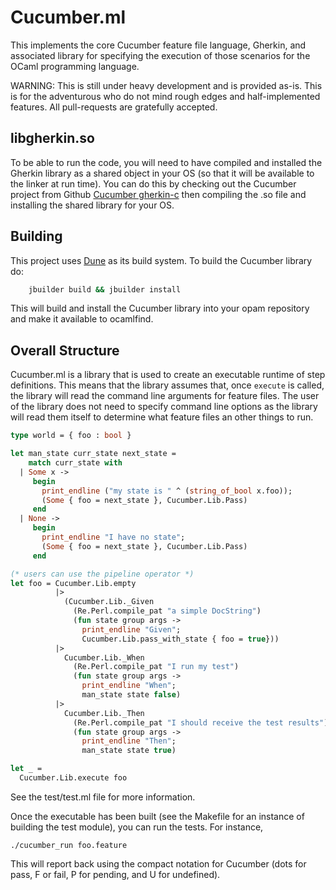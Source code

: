 # Cucumber.ml

This implements the core Cucumber feature file language, Gherkin, and
associated library for specifying the execution of those scenarios for
the OCaml programming language.

WARNING: This is still under heavy development and is provided as-is.
This is for the adventurous who do not mind rough edges and
half-implemented features.  All pull-requests are gratefully accepted.

## libgherkin.so

To be able to run the code, you will need to have compiled and
installed the Gherkin library as a shared object in your OS (so that
it will be available to the linker at run time).  You can do this by
checking out the Cucumber project from Github [Cucumber gherkin-c](
https://github.com/cucumber/gherkin-c) then compiling the .so file and
installing the shared library for your OS.

## Building

This project uses [Dune](https://github.com/ocaml/dune) as its build
system.  To build the Cucumber library do:

```bash
	jbuilder build && jbuilder install
```

This will build and install the Cucumber library into your opam
repository and make it available to ocamlfind.

## Overall Structure

Cucumber.ml is a library that is used to create an executable runtime
of step definitions.  This means that the library assumes that, once
`execute` is called, the library will read the command line arguments
for feature files.  The user of the library does not need to specify
command line options as the library will read them itself to determine
what feature files an other things to run.

```ocaml
type world = { foo : bool }

let man_state curr_state next_state = 
    match curr_state with
  | Some x ->
     begin
       print_endline ("my state is " ^ (string_of_bool x.foo));
       (Some { foo = next_state }, Cucumber.Lib.Pass)
     end
  | None ->
     begin
       print_endline "I have no state";
       (Some { foo = next_state }, Cucumber.Lib.Pass)
     end

(* users can use the pipeline operator *)
let foo = Cucumber.Lib.empty
          |>
            (Cucumber.Lib._Given
              (Re.Perl.compile_pat "a simple DocString")
              (fun state group args ->
                print_endline "Given";
                Cucumber.Lib.pass_with_state { foo = true}))
          |>
            Cucumber.Lib._When
              (Re.Perl.compile_pat "I run my test")
              (fun state group args ->
                print_endline "When";
                man_state state false)
          |>
            Cucumber.Lib._Then
              (Re.Perl.compile_pat "I should receive the test results")
              (fun state group args ->
                print_endline "Then";
                man_state state true)

let _ =
  Cucumber.Lib.execute foo

```

See the test/test.ml file for more information.

Once the executable has been built (see the Makefile for an instance
of building the test module), you can run the tests.  For instance,

```
./cucumber_run foo.feature
```

This will report back using the compact notation for Cucumber (dots
for pass, F or fail, P for pending, and U for undefined).



